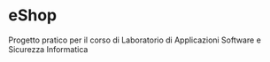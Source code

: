 # eShop
Progetto pratico per il corso di Laboratorio di Applicazioni Software e Sicurezza Informatica
